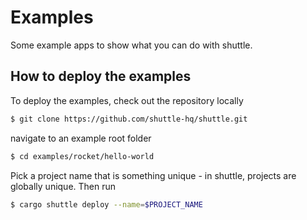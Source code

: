 # Examples

Some example apps to show what you can do with shuttle.

## How to deploy the examples

To deploy the examples, check out the repository locally

```bash
$ git clone https://github.com/shuttle-hq/shuttle.git
```

navigate to an example root folder

```bash
$ cd examples/rocket/hello-world
```

Pick a project name that is something unique - in shuttle,
projects are globally unique. Then run

```bash
$ cargo shuttle deploy --name=$PROJECT_NAME
```
